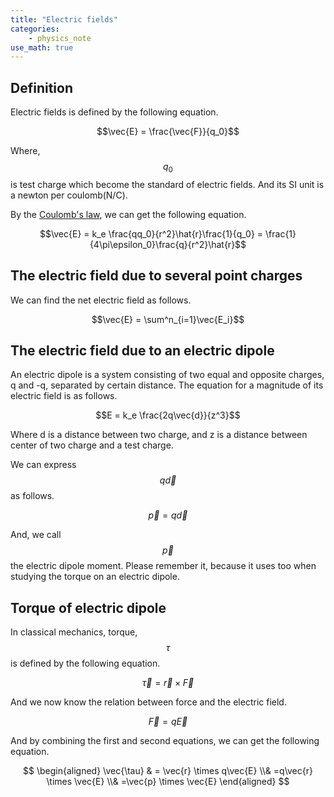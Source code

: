 ```yaml
---
title: "Electric fields"
categories:
    - physics_note
use_math: true
---
```


## Definition

Electric fields is defined by the following equation.

$$\vec{E} = \frac{\vec{F}}{q_0}$$

Where, $$q_0$$ is test charge which become the standard of electric fields.
And its SI unit is a newton per coulomb(N/C).

By the [Coulomb's law](https://enginebeast.github.io/physics_note/charge/), we can get the following equation.

$$\vec{E} = k_e \frac{qq_0}{r^2}\hat{r}\frac{1}{q_0} = \frac{1}{4\pi\epsilon_0}\frac{q}{r^2}\hat{r}$$

## The electric field due to several point charges

We can find the net electric field as follows.

$$\vec{E} = \sum^n_{i=1}\vec{E_i}$$

## The electric field due to an electric dipole
    
An electric dipole is a system consisting of two equal and opposite charges, q and -q, separated by certain distance.
The equation for a magnitude of its electric field is as follows.

$$E = k_e \frac{2q\vec{d}}{z^3}$$

Where d is a distance between two charge, and z is a distance between center of two charge and a test charge.

We can express $$q\vec{d}$$ as follows.

$$\vec{p} = q\vec{d}$$

And, we call $$\vec{p}$$ the electric dipole moment. Please remember it, because it uses too when studying the torque on an electric dipole.

<!--## Find electric fields using integral-->

## Torque of electric dipole
In classical mechanics, torque, $$\tau$$ is defined by the following equation.

$$\vec{\tau} = \vec{r} \times \vec{F}$$

And we now know the relation between force and the electric field.

$$\vec{F} = q\vec{E}$$

And by combining the first and second equations, we can get the following equation.

$$
\begin{aligned}
\vec{\tau} & = \vec{r} \times q\vec{E}
\\& =q\vec{r} \times \vec{E}
\\& =\vec{p} \times \vec{E}
\end{aligned}
$$